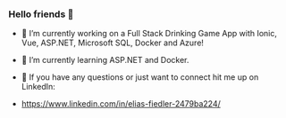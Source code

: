 ### Hello friends 👋

- 🔭 I’m currently working on a Full Stack Drinking Game App with Ionic, Vue, ASP.NET, Microsoft SQL, Docker and Azure!
- 🌱 I’m currently learning ASP.NET and Docker.

- 📧 If you have any questions or just want to connect hit me up on LinkedIn:
-  https://www.linkedin.com/in/elias-fiedler-2479ba224/


